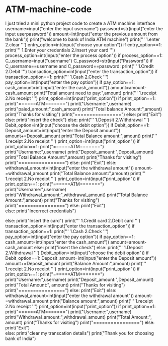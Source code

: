 # ATM-machine-code
I just tried a mini python project code to create a ATM machine interface
username=input("enter the input username")
password=str(input("enter the input userpassword"))
amount=int(input("enter the previous amount from the bank"))
print("welcome to bank of India ATM machine")
print('''
       1.enter
       2.clear
       ''')
entry_option=int(input("choose your option"))
if entry_option==1:
 print('''
        1.Enter your credentials
        2.Insert your card
        ''')
 process_option=int(input("enter the process option"))
 if process_option==1:
  C_username=input("username")
  C_password=str(input("Password"))
  if C_username==username and C_password==password:
        print('''
              1.Credit
              2.Debit
              ''')
        transaction_option=int(input("enter the transaction_option"))
        if transaction_option==1:
          print('''
                  1.Cash
                  2.Check
                  ''')
          pay_option=int(input("enter the pay option"))
          if pay_option==1:
            cash_amount=int(input("enter the cash_amount"))
            amount=amount-cash_amount
            print("Total amount need to pay:",amount)
            print('''
                1.receipt
                2.No receipt
                ''')
            print_option=int(input("print_option"))
            if print_option==1:
                print("======ATM=======")
                print("Username:",username)
                print("paied_amount:",cash_amount)
                print("Total balance Amount:",amount)
                print("Thanks for visiting")
                print("================")
            else:
                    print("Exit")
          else:
              print("insert the check") 
        else:
            print('''
                    1.Deposit
                    2.Withdrawal
                    ''')
            Debit_option=int(input("choose the debit option"))
            if Debit_option==1:
             Deposit_amount=int(input("enter the Deposit amount"))
             amount+=Deposit_amount
             print("Total Balance amount:",amount)
             print('''
                1.receipt
                2.No receipt
                ''')
             print_option=int(input("print_option"))
             if print_option==1:
                print("======ATM=======")
                print("Username:",username)
                print("Deposit_amount:",Deposit_amount)
                print("Total Balance Amount:",amount)
                print("Thanks for visiting")
                print("================")
             else:
                    print("Exit")
            else:
              withdrawal_amount=int(input("enter the withdrawal amount"))
              amount-=withdrawal_amount
              print("Total Balance amount:",amount)
              print('''
                1.receipt
                2.No receipt
                ''')
              print_option=int(input("print_option"))
              if print_option==1:
                  print("======ATM=======")
                  print("Username:",username)
                  print("Withdrawal_amount:",withdrawal_amount)
                  print("Total Balance Amount:",amount)
                  print("Thanks for visiting")
                  print("================")
              else:
                    print("Exit")                
  else:
          print("Incorrect credentials")
                 
 else:
     print("Insert the card")
     print('''
              1.Credit card
              2.Debit card
              ''')
     transaction_option=int(input("enter the transaction_option"))
     if transaction_option==1:
          print('''
                  1.Cash
                  2.Check
                  ''')
          pay_option=int(input("enter the pay option"))
          if pay_option==1:
            cash_amount=int(input("enter the cash_amount"))
            amount=amount-cash_amount
          else:
              print("insert the check") 
     else:
            print('''
                    1.Deposit
                    2.Withdrawal
                    ''')
            Debit_option=int(input("choose the debit option"))
            if Debit_option==1:
             Deposit_amount=int(input("enter the Deposit amount"))
             amount+=Deposit_amount
             print("Balance Amount:",amount)
             print('''
                1.receipt
                2.No receipt
                ''')
             print_option=int(input("print_option"))
             if print_option==1:
                print("======ATM=======")
                print("Username:",username)
                print("Deposit_amount:",Deposit_amount)
                print("Total Amount:", amount)
                print("Thanks for visiting")
                print("================")
             else:
                    print("Exit")
            else:
              withdrawal_amount=int(input("enter the withdrawal amount"))
              amount-=withdrawal_amount
              print("Balance amount:",amount)
              print('''
                1.receipt
                2.No receipt
                ''')
              print_option=int(input("print_option"))
              if print_option==1:
                  print("======ATM=======")
                  print("Username:",username)
                  print("Withdrawal_amount:",withdrawal_amount)
                  print("Total Amount:", amount)
                  print("Thanks for visiting")
                  print("================")
              else:
                    print("Exit")                                     
else:
 print("clear my transcation details")
print("Thank you for choosing bank of India")
             
             
 
